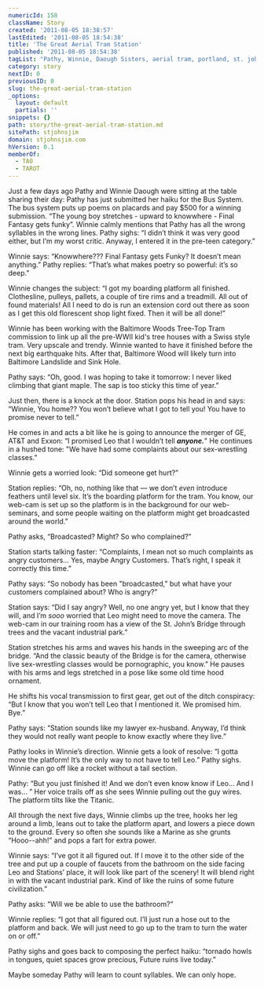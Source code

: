 ```yaml
---
numericId: 158
className: Story
created: '2011-08-05 18:38:57'
lastEdited: '2011-08-05 18:54:38'
title: 'The Great Aerial Tram Station'
published: '2011-08-05 18:54:38'
tagList: "Pathy, Winnie, Daough Sisters, aerial tram, portland, st. john's, Leo, Station, Portland's Malibu"
category: story
nextID: 0
previousID: 0
slug: the-great-aerial-tram-station
_options:
  layout: default
  partials: ''
snippets: {}
path: story/the-great-aerial-tram-station.md
sitePath: stjohnsjim
domain: stjohnsjim.com
hVersion: 0.1
memberOf:
  - TAO
  - TAROT
---
```


Just a few days ago Pathy and Winnie Daough were sitting at the table sharing their day: Pathy has just submitted her haiku for the Bus System. The bus system puts up poems on placards and pay $500 for a winning submission. “The young boy stretches - upward to knowwhere - Final Fantasy gets funky”. Winnie calmly mentions that Pathy has all the wrong syllables in the wrong lines. Pathy sighs: “I didn’t think it was very good either, but I’m my worst critic. Anyway, I entered it in the pre-teen category.”

Winnie says: “Knowwhere??? Final Fantasy gets Funky? It doesn’t mean anything.” Pathy replies: “That’s what makes poetry so powerful: it’s so deep.”

Winnie changes the subject: “I got my boarding platform all finished. Clothesline, pulleys, pallets, a couple of tire rims and a treadmill. All out of found materials! All I need to do is run an extension cord out there as soon as I get this old florescent shop light fixed. Then it will be all done!”

Winnie has been working with the Baltimore Woods Tree-Top Tram commission to link up all the pre-WWII kid's tree houses with a Swiss style tram. Very upscale and trendy. Winnie wanted to have it finished before the next big earthquake hits. After that, Baltimore Wood will likely turn into Baltimore Landslide and Sink Hole.

Pathy says: “Oh, good. I was hoping to take it tomorrow: I never liked climbing that giant maple. The sap is too sticky this time of year.”

Just then, there is a knock at the door. Station pops his head in and says: “Winnie, You home?? You won’t believe what I got to tell you! You have to promise never to tell.”

He comes in and acts a bit like he is going to announce the merger of GE, AT&amp;T and Exxon: “I promised Leo that I wouldn’t tell _**anyone.**_" He continues in a hushed tone: "We have had some complaints about our sex-wrestling classes.”

Winnie gets a worried look: “Did someone get hurt?”

Station replies: “Oh, no, nothing like that — we don’t _even_ introduce feathers until level six. It’s the boarding platform for the tram. You know, our web-cam is set up so the platform is in the background for our web-seminars, and some people waiting on the platform might get broadcasted around the world.”

Pathy asks, “Broadcasted? Might? So who complained?”

Station starts talking faster: “Complaints, I mean not so much complaints as angry customers… Yes, maybe Angry Customers. That’s right, I speak it correctly this time.”

Pathy says: “So nobody has been "broadcasted," but what have your customers complained about? Who is angry?”

Station says: “Did I say angry? Well, no one angry yet, but I know that they will, and I’m _sooo_ worried that Leo might need to move the camera. The web-cam in our training room has a view of the St. John’s Bridge through trees and the vacant industrial park.”

Station stretches his arms and waves his hands in the sweeping arc of the bridge. “And the classic beauty of the Bridge is for the camera, otherwise live sex-wrestling classes would be pornographic, you know.” He pauses with his arms and legs stretched in a pose like some old time hood ornament.

He shifts his vocal transmission to first gear, get out of the ditch conspiracy: “But I know that you won’t tell Leo that I mentioned it. We promised him. Bye.”

Pathy says: “Station sounds like my lawyer ex-husband. Anyway, I’d think they would not really want people to know exactly where they live.”

Pathy looks in Winnie’s direction. Winnie gets a look of resolve: “I gotta move the platform! It’s the only way to not have to tell Leo.” Pathy sighs. Winnie can go off like a rocket without a tail section.

Pathy: “But you just finished it! And we don’t even know know if Leo… And I was… ” Her voice trails off as she sees Winnie pulling out the guy wires. The platform tilts like the Titanic.

All through the next five days, Winnie climbs up the tree, hooks her leg around a limb, leans out to take the platform apart, and lowers a piece down to the ground. Every so often she sounds like a Marine as she grunts “Hooo--ahh!” and pops a fart for extra power.

Winnie says: “I’ve got it all figured out. If I move it to the other side of the tree and put up a couple of faucets from the bathroom on the side facing Leo and Stations’ place, it will look like part of the scenery! It will blend right in with the vacant industrial park. Kind of like the ruins of some future civilization.”

Pathy asks: “Will we be able to use the bathroom?”

Winnie replies: “I got that all figured out. I’ll just run a hose out to the platform and back. We will just need to go up to the tram to turn the water on or off.”

Pathy sighs and goes back to composing the perfect haiku: “tornado howls in tongues, quiet spaces grow precious, Future ruins live today.”

Maybe someday Pathy will learn to count syllables. We can only hope.
